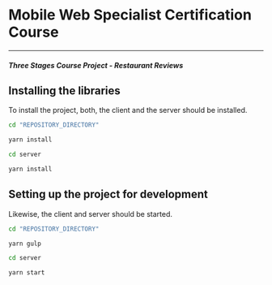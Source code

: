 # Mobile Web Specialist Certification Course
---
#### _Three Stages Course Project - Restaurant Reviews_

## Installing the libraries

To install the project, both, the client and the server should be installed. 

``` sh
cd "REPOSITORY_DIRECTORY"

yarn install

cd server

yarn install 

```

## Setting up the project for development

Likewise, the client and server should be started.

``` sh
cd "REPOSITORY_DIRECTORY"

yarn gulp

cd server

yarn start

```


